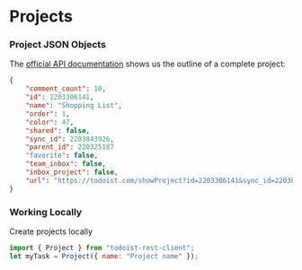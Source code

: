 # Projects

### Project JSON Objects

The [official API documentation](https://developer.todoist.com/rest/v1/#projects) shows us the outline of a complete project:

```json
{
    "comment_count": 10,
    "id": 2203306141,
    "name": "Shopping List",
    "order": 1,
    "color": 47,
    "shared": false,
    "sync_id": 2203843926,
    "parent_id": 220325187
    "favorite": false,
    "team_inbox": false,
    "inbox_project": false,
    "url": "https://todoist.com/showProject?id=2203306141&sync_id=2203843926"
}
```

### Working Locally

Create projects locally

```javascript
import { Project } from "todoist-rest-client";
let myTask = Project({ name: "Project name" });
```
